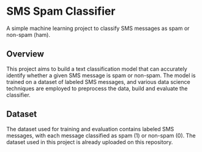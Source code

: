  # SMS Spam Classifier

A simple machine learning project to classify SMS messages as spam or non-spam (ham).

## Overview

This project aims to build a text classification model that can accurately identify whether a given SMS message is spam or non-spam. The model is trained on a dataset of labeled SMS messages, and various data science techniques are employed to preprocess the data, build and evaluate the classifier.

## Dataset

The dataset used for training and evaluation contains labeled SMS messages, with each message classified as spam (1) or non-spam (0). The dataset used in this project is already uploaded on this repository.
